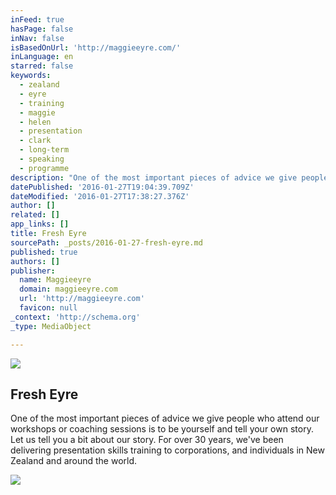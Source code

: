 ```yaml
---
inFeed: true
hasPage: false
inNav: false
isBasedOnUrl: 'http://maggieeyre.com/'
inLanguage: en
starred: false
keywords:
  - zealand
  - eyre
  - training
  - maggie
  - helen
  - presentation
  - clark
  - long-term
  - speaking
  - programme
description: "One of the most important pieces of advice we give people who attend our workshops or coaching sessions is to be yourself and tell your own story. Let us tell you a bit about our story. For over 30 years, we've been delivering presentation skills training to corporations, and individuals in New Zealand and around the world."
datePublished: '2016-01-27T19:04:39.709Z'
dateModified: '2016-01-27T17:38:27.376Z'
author: []
related: []
app_links: []
title: Fresh Eyre
sourcePath: _posts/2016-01-27-fresh-eyre.md
published: true
authors: []
publisher:
  name: Maggieeyre
  domain: maggieeyre.com
  url: 'http://maggieeyre.com'
  favicon: null
_context: 'http://schema.org'
_type: MediaObject

---
```

![](https://the-grid-user-content.s3-us-west-2.amazonaws.com/7710feb9-b859-45c4-9705-b8376754dc2f.png)

<article style=""><h1>Fresh Eyre</h1><p>One of the most important pieces of advice we give people who attend our workshops or coaching sessions is to be yourself and tell your own story. Let us tell you a bit about our story. For over 30 years, we've been delivering presentation skills training to corporations, and individuals in New Zealand and around the world.</p><img src="https://s3-us-west-2.amazonaws.com/the-grid-img/p/0ffb0eac7490c9062723b6d1dbb0e8747ed8b95f.jpg" /></article>